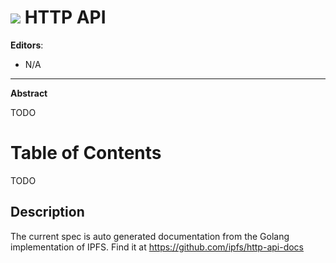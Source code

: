# ![](https://img.shields.io/badge/status-wip-orange.svg?style=flat-square) HTTP API

**Editors**:
- N/A

* * *

**Abstract**

TODO

# Table of Contents

TODO

## Description

The current spec is auto generated documentation from the Golang implementation of IPFS. Find it at https://github.com/ipfs/http-api-docs
